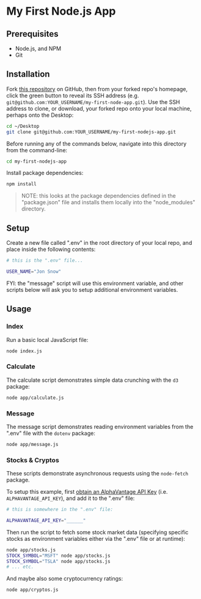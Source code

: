 # My First Node.js App

## Prerequisites

  + Node.js, and NPM
  + Git

## Installation

Fork [this repository](https://github.com/prof-rossetti/my-first-nodejs-app/settings) on GitHub, then from your forked repo's homepage, click the green button to reveal its SSH address (e.g. `git@github.com:YOUR_USERNAME/my-first-node-app.git`). Use the SSH address to clone, or download, your forked repo onto your local machine, perhaps onto the Desktop:

```sh
cd ~/Desktop
git clone git@github.com:YOUR_USERNAME/my-first-nodejs-app.git
```

Before running any of the commands below, navigate into this directory from the command-line:

```sh
cd my-first-nodejs-app
```

Install package dependencies:

```sh
npm install
```

> NOTE: this looks at the package dependencies defined in the "package.json" file and installs them locally into the "node_modules" directory.

## Setup

Create a new file called ".env" in the root directory of your local repo, and place inside the following contents:

```sh
# this is the ".env" file...

USER_NAME="Jon Snow"
```

FYI: the "message" script will use this environment variable, and other scripts below will ask you to setup additional environment variables.

## Usage

### Index

Run a basic local JavaScript file:

```sh
node index.js
```

### Calculate

The calculate script demonstrates simple data crunching with the `d3` package:

```sh
node app/calculate.js
```

### Message

The message script demonstrates reading environment variables from the ".env" file with the `dotenv` package:

```sh
node app/message.js
```

### Stocks & Cryptos

These scripts demonstrate asynchronous requests using the `node-fetch` package.

To setup this example, first [obtain an AlphaVantage API Key](https://www.alphavantage.co/support/#api-key) (i.e. `ALPHAVANTAGE_API_KEY`), and add it to the ".env" file:

```sh
# this is somewhere in the ".env" file:

ALPHAVANTAGE_API_KEY="______"
```

Then run the script to fetch some stock market data (specifying specific stocks as environment variables either via the ".env" file or at runtime):

```sh
node app/stocks.js
STOCK_SYMBOL="MSFT" node app/stocks.js
STOCK_SYMBOL="TSLA" node app/stocks.js
# ... etc.
```


And maybe also some cryptocurrency ratings:

```sh
node app/cryptos.js
```
